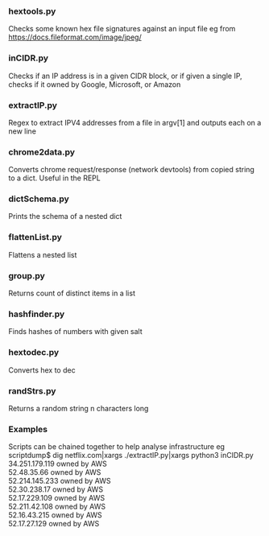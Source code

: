### hextools.py
Checks some known hex file signatures against an input file eg from  https://docs.fileformat.com/image/jpeg/

### inCIDR.py
Checks if an IP address is in a given CIDR block, or if given a single IP, checks if it owned by Google, Microsoft, or Amazon

### extractIP.py
Regex to extract IPV4 addresses from a file in argv[1] and outputs each on a new line

### chrome2data.py
Converts chrome request/response (network devtools) from copied string to a dict. Useful in the REPL

### dictSchema.py
Prints the schema of a nested dict

### flattenList.py
Flattens a nested list

### group.py
Returns count of distinct items in a list

### hashfinder.py
Finds hashes of numbers with given salt

### hextodec.py
Converts hex to dec

### randStrs.py
Returns a random string n characters long



### Examples
Scripts can be chained together to help analyse infrastructure eg  
scriptdump$ dig netflix.com|xargs ./extractIP.py|xargs python3 inCIDR.py  
34.251.179.119 owned by AWS  
52.48.35.66 owned by AWS  
52.214.145.233 owned by AWS  
52.30.238.17 owned by AWS  
52.17.229.109 owned by AWS  
52.211.42.108 owned by AWS  
52.16.43.215 owned by AWS  
52.17.27.129 owned by AWS  
